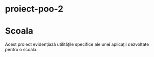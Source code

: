 # proiect-poo-2
<div>
  <h1>Scoala</h1>
  <p>Acest proiect evidențiază utilitățile specifice ale unei aplicații dezvoltate pentru o scoala.</p>
</div>
